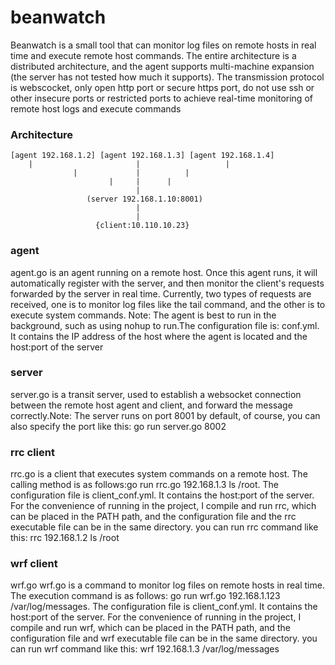 # beanwatch
Beanwatch is a small tool that can monitor log files on remote hosts in real time and execute remote host commands. The entire architecture is a distributed architecture, and the agent supports multi-machine expansion (the server has not tested how much it supports). The transmission protocol is webscocket, only open http port or secure https port, do not use ssh or other insecure ports or restricted ports to achieve real-time monitoring of remote host logs and execute commands

### Architecture
    [agent 192.168.1.2] [agent 192.168.1.3] [agent 192.168.1.4]
        |                       |                   |
                  |             |          |
                          |     |      |
                                |
                     (server 192.168.1.10:8001)
                                |
                                |
                       {client:10.110.10.23}
       
### agent
agent.go is an agent running on a remote host. Once this agent runs, it will automatically register with the server, and then monitor the client's requests forwarded by the    server in real time. Currently, two types of requests are received, one is to monitor log files like the tail command, and the other is to execute system commands. Note: The agent is best to run in the background, such as using nohup to run.The configuration file is: conf.yml. It contains the IP address of the host where the agent is located and the host:port of the server

### server
server.go is a transit server, used to establish a websocket connection between the remote host agent and client, and forward the message correctly.Note: The server runs on port 8001 by default, of course, you can also specify the port like this: go run server.go 8002

### rrc client
rrc.go is a client that executes system commands on a remote host. The calling method is as follows:go run rrc.go 192.168.1.3 ls /root. The configuration file is client_conf.yml. It contains the host:port of the server. For the convenience of running in the project, I compile and run rrc, which can be placed in the PATH path, and the configuration file and the rrc executable file can be in the same directory. you can run rrc command like this: rrc 192.168.1.2 ls /root
### wrf client
wrf.go wrf.go is a command to monitor log files on remote hosts in real time. The execution command is as follows: go run wrf.go 192.168.1.123 /var/log/messages. The configuration file is client_conf.yml. It contains the host:port of the server. For the convenience of running in the project, I compile and run wrf, which can be placed in the PATH path, and the configuration file and wrf executable file can be in the same directory. you can run wrf command like this: wrf 192.168.1.3 /var/log/messages
